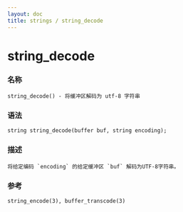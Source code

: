 ```yaml
---
layout: doc
title: strings / string_decode
---
```

# string_decode

### 名称

    string_decode() - 将缓冲区解码为 utf-8 字符串

### 语法

    string string_decode(buffer buf, string encoding);

### 描述

    将给定编码 `encoding` 的给定缓冲区 `buf` 解码为UTF-8字符串。

### 参考

    string_encode(3), buffer_transcode(3)
